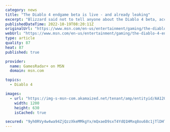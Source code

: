 ```yaml
---
category: news
title: "The Diablo 4 endgame beta is live - and already leaking"
excerpt: "Blizzard said not to tell anyone about the Diablo 4 beta, according to players telling everyone about the Diablo 4 beta ..."
publishedDateTime: 2022-10-19T08:20:11Z
originalUrl: "https://www.msn.com/en-us/entertainment/gaming/the-diablo-4-endgame-beta-is-live-and-already-leaking/ar-AA139A1I"
webUrl: "https://www.msn.com/en-us/entertainment/gaming/the-diablo-4-endgame-beta-is-live-and-already-leaking/ar-AA139A1I"
type: article
quality: 87
heat: 87
published: true

provider:
  name: GamesRadar+ on MSN
  domain: msn.com

topics:
  - Diablo 4

images:
  - url: "https://img-s-msn-com.akamaized.net/tenant/amp/entityid/AA120OUA.img?h=630&w=1200&m=6&q=60&o=t&l=f&f=jpg"
    width: 1200
    height: 630
    isCached: true

secured: "9yh0RVy4w4wa94ZjQzzXkeMMkgYx/mQxaeD9sxT4YdQ1HMxq8ou68c1jTlDHTIJFOe2kI3wIzE9p6GZB9XiRibmajODUDYxgpmsrB0GQM9Qye9MVZT2XnxdsoAG+GJSl0OaupT7IBVWy+PYRSWI+mdfAYtVV053LfQWvLQXg/xMadfa0jdMzLs3WdLt2FBHouaYJ39dj3rdeH35NY0+j7ZkbBE+Qp9odZz28ga2NOCmZCFjjYM1Ye4MC1JKDP/Gfgfxu6tYwwyoIkrnQ9fucmA5WJ5Ttdv/qN4bWV8Ku3GudnbDm8R8FzHO2wOpSBB8i80A/WoWjUUosv5u7vC3e9t87z3ELTMo86zRA4Iqk+O0=;fx1tQ34l0Io29ugsBRrGEw=="
---
```


